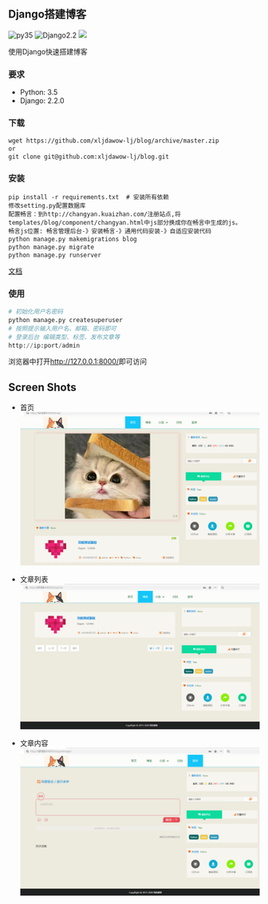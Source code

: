 ## Django搭建博客
![py35](https://img.shields.io/badge/Python-3.5-red.svg) 
![Django2.2](https://img.shields.io/badge/Django-2.2.0-green.svg)
[![](https://img.shields.io/badge/Powered%20by-@j_hao104-blue.svg)](http://www.spiderpy.cn/blog/)

使用Django快速搭建博客
### 要求
* Python: 3.5
* Django: 2.2.0

### 下载
```
wget https://github.com/xljdawow-lj/blog/archive/master.zip
or
git clone git@github.com:xljdawow-lj/blog.git
```

### 安装
```
pip install -r requirements.txt  # 安装所有依赖
修改setting.py配置数据库
配置畅言：到http://changyan.kuaizhan.com/注册站点,将templates/blog/component/changyan.html中js部分换成你在畅言中生成的js。
畅言js位置: 畅言管理后台-》安装畅言-》通用代码安装-》自适应安装代码
python manage.py makemigrations blog
python manage.py migrate
python manage.py runserver
```
[文档](docs/install.md)

### 使用

```python
# 初始化用户名密码
python manage.py createsuperuser
# 按照提示输入用户名、邮箱、密码即可
# 登录后台 编辑类型、标签、发布文章等
http://ip:port/admin

```

浏览器中打开<http://127.0.0.1:8000/>即可访问

## Screen Shots

* 首页
![首页](docs/image/img_1.png)

* 文章列表
![文章列表](docs/image/img_2.png)

* 文章内容
![文章内容](docs/image/img_3.png)
